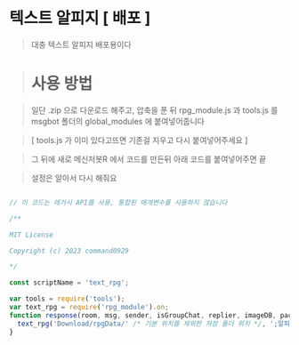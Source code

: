 텍스트 알피지 [ 배포 ]
======================

> 대충 텍스트 알피지 배포용이다

> # 사용 방법

> 일단 .zip 으로 다운로드 해주고,
> 압축을 푼 뒤 rpg_module.js 과 tools.js 를
> msgbot 폴더의 global_modules 에 붙여넣어줍니다

> [ tools.js 가 이미 있다고뜨면 기존걸 지우고 
> 다시 붙여넣어주세요 ]

> 그 뒤에 새로 메신저봇R 에서 코드를 만든뒤 아래
> 코드를 붙여넣어주면 끝

> 설정은 알아서 다시 해줘요

``` javascript

// 이 코드는 레거시 API를 사용, 통합된 매개변수를 사용하지 않습니다

/**

MIT License

Copyright (c) 2023 command0929

*/

const scriptName = 'text_rpg';

var tools = require('tools');
var text_rpg = require('rpg_module').on;
function response(room, msg, sender, isGroupChat, replier, imageDB, packageName) {
  text_rpg('Download/rpgData/' /* 기본 위치를 제외한 저장 폴더 위치 */, ';알피지' /* 알피지 접두사 */, msg /* 보낸 내용 */, sender /* 보낸 이의 이름 */, imageDB.getProfileHash() /* 유저 구분 아이디 */, replier /* 전송용 함수 ( 건들지 말 것 ) */, 0 /* 건들지 말 것 */);
}

```

